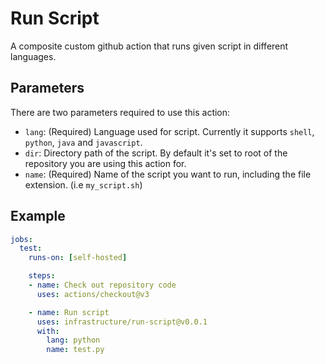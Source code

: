 # Run Script

A composite custom github action that runs given script in different languages.

## Parameters

There are two parameters required to use this action:

* `lang`: (Required) Language used for script. Currently it supports `shell`, `python`, `java` and `javascript`.
* `dir`: Directory path of the script. By default it's set to root of the repository you are using this action for.
* `name`: (Required) Name of the script you want to run, including the file extension. (i.e `my_script.sh`)

## Example

```yaml
jobs:
  test:
    runs-on: [self-hosted]

    steps:
    - name: Check out repository code
      uses: actions/checkout@v3

    - name: Run script
      uses: infrastructure/run-script@v0.0.1
      with:
        lang: python
        name: test.py
```
